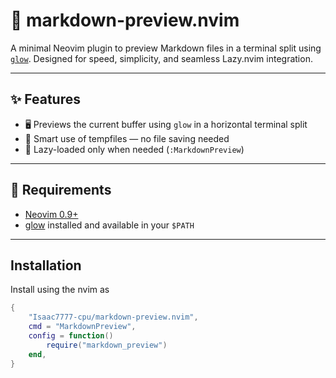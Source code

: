 # 📄 markdown-preview.nvim

A minimal Neovim plugin to preview Markdown files in a terminal split using [`glow`](https://github.com/charmbracelet/glow). Designed for speed, simplicity, and seamless Lazy.nvim integration.

---

## ✨ Features

- 🖥️ Previews the current buffer using `glow` in a horizontal terminal split
- 🧠 Smart use of tempfiles — no file saving needed
- 🔁 Lazy-loaded only when needed (`:MarkdownPreview`)

---

## 🚀 Requirements

- [Neovim 0.9+](https://neovim.io/)
- [glow](https://github.com/charmbracelet/glow) installed and available in your `$PATH`

---

## Installation

Install using the nvim as

```lua
{
    "Isaac7777-cpu/markdown-preview.nvim",
    cmd = "MarkdownPreview",
    config = function()
        require("markdown_preview")
    end,
}
```
